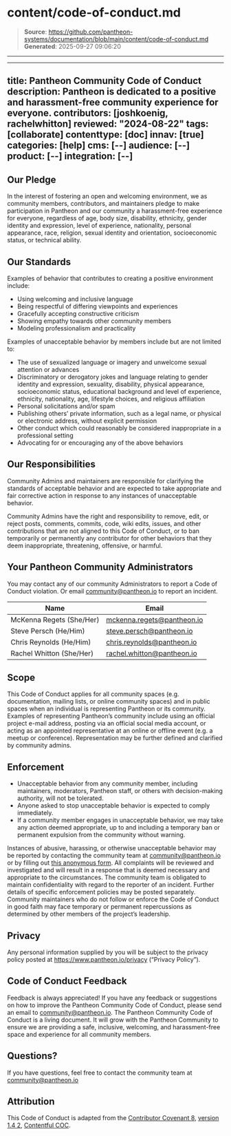 # content/code-of-conduct.md

> **Source**: https://github.com/pantheon-systems/documentation/blob/main/content/code-of-conduct.md
> **Generated**: 2025-09-27 09:06:20

---

---
title: Pantheon Community Code of Conduct
description: Pantheon is dedicated to a positive and harassment-free community experience for everyone.
contributors: [joshkoenig, rachelwhitton]
reviewed: "2024-08-22"
tags: [collaborate]
contenttype: [doc]
innav: [true]
categories: [help]
cms: [--]
audience: [--]
product: [--]
integration: [--]
---

## Our Pledge

In the interest of fostering an open and welcoming environment, we as community members, contributors, and maintainers pledge to make participation in Pantheon and our community a harassment-free experience for everyone, regardless of age, body size, disability, ethnicity, gender identity and expression, level of experience, nationality, personal appearance, race, religion, sexual identity and orientation, socioeconomic status, or technical ability.

## Our Standards

Examples of behavior that contributes to creating a positive environment include:

- Using welcoming and inclusive language
- Being respectful of differing viewpoints and experiences
- Gracefully accepting constructive criticism
- Showing empathy towards other community members
- Modeling professionalism and practicality

Examples of unacceptable behavior by members include but are not limited to:

- The use of sexualized language or imagery and unwelcome sexual attention or advances
- Discriminatory or derogatory jokes and language relating to gender identity and expression, sexuality, disability, physical appearance, socioeconomic status, educational background and level of experience, ethnicity, nationality, age, lifestyle choices, and religious affiliation
- Personal solicitations and/or spam
- Publishing others’ private information, such as a legal name, or physical or electronic address, without explicit permission
- Other conduct which could reasonably be considered inappropriate in a professional setting
- Advocating for or encouraging any of the above behaviors

## Our Responsibilities

Community Admins and maintainers are responsible for clarifying the standards of acceptable behavior and are expected to take appropriate and fair corrective action in response to any instances of unacceptable behavior.

Community Admins have the right and responsibility to remove, edit, or reject posts, comments, commits, code, wiki edits, issues, and other contributions that are not aligned to this Code of Conduct, or to ban temporarily or permanently any contributor for other behaviors that they deem inappropriate, threatening, offensive, or harmful.

## Your Pantheon Community Administrators  

You may contact any of our community Administrators to report a Code of Conduct violation. Or email <community@pantheon.io> to report an incident.

| Name | Email |
|------|-------|
| McKenna Regets (She/Her) | <mckenna.regets@pantheon.io> |
| Steve Persch (He/Him) | <steve.persch@pantheon.io> |
| Chris Reynolds (He/Him) | <chris.reynolds@pantheon.io> |
| Rachel Whitton (She/Her) | <rachel.whitton@pantheon.io> |

## Scope

This Code of Conduct applies for all community spaces (e.g. documentation, mailing lists, or online community spaces) and in public spaces when an individual is representing Pantheon or its community. Examples of representing Pantheon’s community include using an official project e-mail address, posting via an official social media account, or acting as an appointed representative at an online or offline event (e.g. a meetup or conference). Representation may be further defined and clarified by community admins.

## Enforcement

- Unacceptable behavior from any community member, including maintainers, moderators, Pantheon staff, or others with decision-making authority, will not be tolerated.
- Anyone asked to stop unacceptable behavior is expected to comply immediately.
- If a community member engages in unacceptable behavior, we may take any action deemed appropriate, up to and including a temporary ban or permanent expulsion from the community without warning.

Instances of abusive, harassing, or otherwise unacceptable behavior may be reported by contacting the community team at <community@pantheon.io> or by filling out [this anonymous form](https://forms.gle/Rzdb79EpczjU5MRM8). All complaints will be reviewed and investigated and will result in a response that is deemed necessary and appropriate to the circumstances. The community team is obligated to maintain confidentiality with regard to the reporter of an incident. Further details of specific enforcement policies may be posted separately. Community maintainers who do not follow or enforce the Code of Conduct in good faith may face temporary or permanent repercussions as determined by other members of the project’s leadership.

## Privacy

Any personal information supplied by you will be subject to the privacy policy posted at <https://www.pantheon.io/privacy> (“Privacy Policy”).

## Code of Conduct Feedback

Feedback is always appreciated! If you have any feedback or suggestions on how to improve the Pantheon Community Code of Conduct, please send an email to <community@pantheon.io>.
The Pantheon Community Code of Conduct is a living document. It will grow with the Pantheon Community to ensure we are providing a safe, inclusive, welcoming, and harassment-free space and experience for all community members.

## Questions?

If you have questions, feel free to contact the community team at <community@pantheon.io>

## Attribution

This Code of Conduct is adapted from the [Contributor Covenant 8](https://github.com/ContributorCovenant/contributor_covenant), [version 1.4 2](https://github.com/ContributorCovenant/contributor_covenant/tree/v1_4), [Contentful COC](https://www.contentful.com/developers/code-of-conduct/#:~:text=Contentful%20is%20dedicated%20to%20providing,We%20are%20a%20diverse%20community.).
